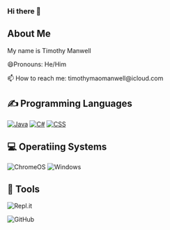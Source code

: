 ### Hi there 👋
<h2>About Me</h2>
<p>My name is Timothy Manwell</p>
<p>😄Pronouns: He/Him</p>
<p>📫 How to reach me: timothymaomanwell@icloud.com</p>

<h2>✍ Programming Languages</h2>
<a href="https://github.com/search?q=user%3AMr-Coxall+language%3Ajava"><img alt="Java" src="https://img.shields.io/badge/Java-007396.svg?logo=java&logoColor=white"></a>
<a href="https://github.com/search?q=user%3AMr-Coxall+language%3Acsharp"><img alt="C#" src="https://custom-icon-badges.herokuapp.com/badge/C%23-68217A.svg?logo=cs2&logoColor=white"></a>
<a href="https://github.com/search?q=user%3AMr-Coxall+language%3Acss"><img alt="CSS" src="https://img.shields.io/badge/CSS-1572B6.svg?logo=css3&logoColor=white"></a>

<h2>💻 Operatiing Systems</h2>
<img src="https://img.shields.io/badge/chrome%20os-3d89fc?logo=google%20chrome&logoColor=white" alt="ChromeOS">
<img src="https://img.shields.io/badge/Windows-0078D6?logo=windows&logoColor=white" alt="Windows">

<h2>🔧 Tools</h2>

  ![Repl.it](https://img.shields.io/badge/Repl.it-%230D101E.svg?style=for-the-badge&logo=replit&logoColor=white)

  ![GitHub](https://img.shields.io/badge/github-%23121011.svg?style=for-the-badge&logo=github&logoColor=white)

